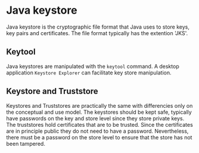 # Java keystore

Java keystore is the cryptographic file format that Java uses to store keys, key pairs and certificates. The file format typically has the
extention 'JKS'.

## Keytool

Java keystores are manipulated with the `keytool` command. A desktop application `Keystore Explorer` can facilitate key store manipulation.

## Keystore and Truststore

Keystores and Truststores are practically the same with differencies only
on the conceptual and use model. The keystores should be kept safe, typically have passwords on the key and store level since they store private keys. The truststores hold certificates that are to be trusted.
Since the certificates are in principle public they do not need to have a password. Nevertheless, there must be a password on the store level to ensure that the store has not been tampered.
